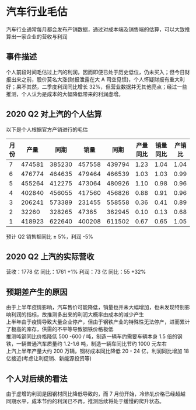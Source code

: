 # 汽车行业毛估

汽车行业通常每月都会发布产销数据，通过对成本端及销售端的估算，可以大致推算出一家企业的营收与利润

## 事件描述

个人前段时间毛估过上汽的利润，因而即便已处于历史低位，仍未买入；但今日财报出来之前，股价莫名大涨(财报泄露在大 A 司空见惯)，个人怀疑财报有重大利好；果不其然，二季度利润同比增长 32%，但营业数据并无其他亮点；经过一些推测，个人认为是成本的大幅降低带来的利润虚增。

## 2020 Q2 对上汽的个人估算

以下是个人根据官方产销进行的毛估

| 月份 | 产量   | 同期   | 销量   | 同期   | 产量同比 | 销量同比 | 产销比 |
| ---- | ------ | ------ | ------ | ------ | -------- | -------- | ------ |
| 7    | 474581 | 385230 | 457558 | 439794 | 1.23     | 1.04     | 1.04   |
| 6    | 476774 | 464635 | 479464 | 466539 | 1.03     | 1.03     | 0.99   |
| 5    | 455264 | 412275 | 473064 | 480926 | 1.10     | 0.98     | 0.96   |
| 4    | 402840 | 456055 | 417560 | 456826 | 0.88     | 0.91     | 0.96   |
| 3    | 206241 | 573389 | 231455 | 558558 | 0.36     | 0.41     | 0.89   |
| 2    | 32260  | 328265 | 47365  | 362945 | 0.10     | 0.13     | 0.68   |
| 1    | 418923 | 622640 | 400208 | 611502 | 0.67     | 0.65     | 1.05   |

预计 Q2 销售额同比 ± 5%，利润 -5%

## 2020 Q2 上汽的实际营收

营收：1778 亿 同比：1761 +1%
利润：73 亿 同比：55 +32%

## 预期差产生的原因

由于上半年疫情影响，汽车售价可能降低，销量也并未大幅增加，也未发现特别影响利润的指标，故推测多出来的利润大概率由成本的减少产生 <br>
上半年由于疫情导致大量企业停产，但由于钢铁产业的特殊性无法停产，进而累计了极高的库存，供需的不平等导致钢铁价格极低<br>
推测吨钢同比价格降低 500 -600 / 吨，制造一辆车约需要车辆本身 1.5 倍的钢铁，一辆普通汽车质量约 1.2-1.6 吨，制造一辆车同比节约 1000 元左右 <br>
上汽上半年产量大约 200 万辆，钢材成本同比降低 20 - 24 亿，利润同比增加 18 亿接近(考虑让利促销、新能源投资等)

## 个人对后续的看法

由于虚增的利润是因钢材同比降低导致的，而 7 月份开始，冷热轧价格已经超越同期水平，成本节约的利润已不再，推测后续将处于缓慢的爬升状态。
